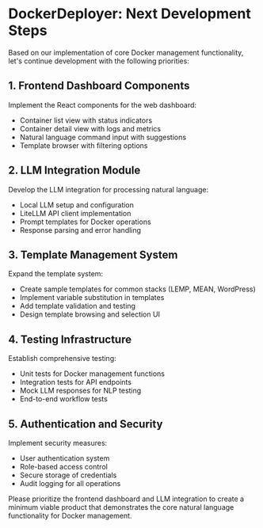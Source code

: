 # DockerDeployer: Next Development Steps

Based on our implementation of core Docker management functionality, let's continue development with the following priorities:

## 1. Frontend Dashboard Components

Implement the React components for the web dashboard:
- Container list view with status indicators
- Container detail view with logs and metrics
- Natural language command input with suggestions
- Template browser with filtering options

## 2. LLM Integration Module

Develop the LLM integration for processing natural language:
- Local LLM setup and configuration
- LiteLLM API client implementation
- Prompt templates for Docker operations
- Response parsing and error handling

## 3. Template Management System

Expand the template system:
- Create sample templates for common stacks (LEMP, MEAN, WordPress)
- Implement variable substitution in templates
- Add template validation and testing
- Design template browsing and selection UI

## 4. Testing Infrastructure

Establish comprehensive testing:
- Unit tests for Docker management functions
- Integration tests for API endpoints
- Mock LLM responses for NLP testing
- End-to-end workflow tests

## 5. Authentication and Security

Implement security measures:
- User authentication system
- Role-based access control
- Secure storage of credentials
- Audit logging for all operations

Please prioritize the frontend dashboard and LLM integration to create a minimum viable product that demonstrates the core natural language functionality for Docker management.